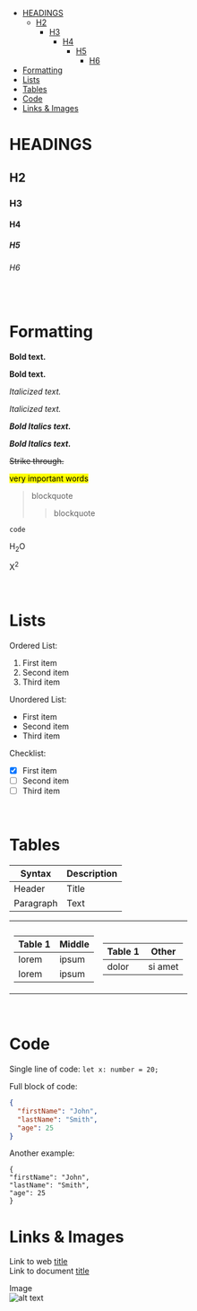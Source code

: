 - [HEADINGS](#headings)
  - [H2](#h2)
    - [H3](#h3)
      - [H4](#h4)
        - [H5](#h5)
          - [H6](#h6)
- [Formatting](#formatting)
- [Lists](#lists)
- [Tables](#tables)
- [Code](#code)
- [Links & Images](#links--images)

# HEADINGS
## H2
### H3
#### H4
##### H5
###### H6

<br>


# Formatting

**Bold text.** 

__Bold text.__ 

*Italicized text.* 

_Italicized text._ 

___Bold Italics text.___ 

***Bold Italics text.*** 

~~Strike through.~~ 

<mark>very important words</mark>


> blockquote
>> blockquote 

`code`

H<sub>2</sub>O

X<sup>2</sup>

<br>


# Lists

Ordered List:
1. First item
2. Second item
3. Third item

Unordered List:
- First item
- Second item
- Third item

Checklist:
- [x] First item
- [ ] Second item
- [ ] Third item

<br>

# Tables

| Syntax    | Description |
| --------- | ----------- |
| Header    | Title       |
| Paragraph | Text        |



<table>
<tr><th/><th/></tr>
<tr><td>

| Table 1 | Middle |
| ------- | ------ |
| lorem   | ipsum  |
| lorem   | ipsum  |

</td><td>

| Table 1 | Other   |
| ------- | ------- |
| dolor   | si amet |

</td></tr>
</table>

<br>

# Code

Single line of code: `let x: number = 20;`

Full block of code:
``` json
{
  "firstName": "John",
  "lastName": "Smith",
  "age": 25
}
``` 

Another example:

    {
    "firstName": "John",
    "lastName": "Smith",
    "age": 25
    }









# Links & Images


Link to web 	[title](https://www.example.com) <br>
Link to document	[title](#h1)

Image 	<br>
![alt text](https://www.w3schools.com/tags/img_girl.jpg)